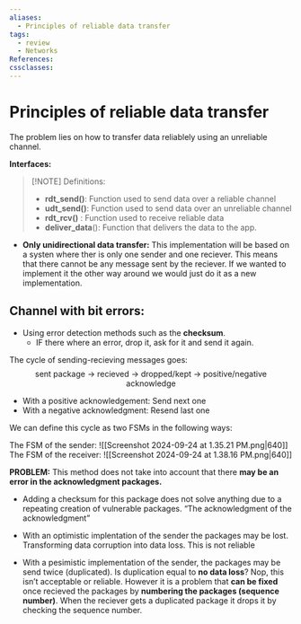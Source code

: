 ```yaml
---
aliases:
  - Principles of reliable data transfer
tags:
  - review
  - Networks
References: 
cssclasses:
---
```

# Principles of reliable data transfer
The problem lies on how to transfer data reliablely using an unreliable channel. 

**Interfaces:**

> [!NOTE] Definitions: 
> + **rdt_send()**: Function used to send data over a reliable channel
> + **udt_send()**: Function used to send data over an unreliable channel
> + **rdt_rcv()** : Function used to receive reliable data
> + **deliver_data**(): Function that delivers the data to the app.

+ **Only unidirectional data transfer:** This implementation will be based on a systen where ther is only one sender and one reciever. This means that there cannot be any message sent by the reciever. If we wanted to implement it the other way around we would just do it as a new implementation. 

## Channel with bit errors: 
+ Using error detection methods such as the **checksum**. 
	+ IF there where an error, drop it, ask for it and send it again.

The cycle of sending-recieving messages goes: 
$$
\text{sent package → recieved → dropped/kept → positive/negative acknowledge }
$$

+ With a positive acknowledgement: Send next one
+ With a negative acknowledgment: Resend last one

We can define this cycle as two FSMs in the following ways:

The FSM of the sender:
	![[Screenshot 2024-09-24 at 1.35.21 PM.png|640]]
The FSM of the receiver:
	![[Screenshot 2024-09-24 at 1.38.16 PM.png|640]]

**PROBLEM:** This method does not take into account that there **may be an error in the acknowledgment packages.** 
+ Adding a checksum for this package does not solve anything due to a repeating creation of vulnerable packages. “The acknowledgment of the acknowledgment”
 
+ With an optimistic implentation of the sender the packages may be lost. Transforming data corruption into data loss. This is not reliable
+ With a pesimistic implementation of the sender, the packages may be send twice (duplicated). Is duplication equal to **no data loss**? Nop, this isn’t acceptable or reliable. However it is a problem that **can be fixed** once recieved the packages by **numbering the packages (sequence number)**. 
  When the reciever gets a duplicated package it drops it by checking the sequence number. 
